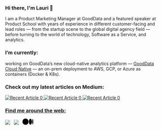 ### Hi there, I'm Lauri 👋

I am a Product Marketing Manager at GoodData and a featured speaker at Product School with years of experience in different customer-facing and lead roles — from the startup scene to the global digital agency field — before turning to the world of technology, Software as a Service, and analytics.


### I’m currently: 
working on GoodData’s new cloud-native analytics platform — [GoodData Cloud Native](https://hub.docker.com/r/gooddata/gooddata-cn-ce) — an on-prem deployment to AWS, GCP, or Azure as containers (Docker & K8s).


### Check out my latest articles on Medium:
<a target="_blank" href="https://github-readme-medium-recent-article.vercel.app/medium/@lahannin/0"><img src="https://github-readme-medium-recent-article.vercel.app/medium/@lahannin/0" alt="Recent Article 0"> 
  <a target="_blank" href="https://github-readme-medium-recent-article.vercel.app/medium/@lahannin/1"><img src="https://github-readme-medium-recent-article.vercel.app/medium/@lahannin/1" alt="Recent Article 0"> 
    <a target="_blank" href="https://github-readme-medium-recent-article.vercel.app/medium/@lahannin/2"><img src="https://github-readme-medium-recent-article.vercel.app/medium/@lahannin/2" alt="Recent Article 0"> 


### Find me around the web:

[<img src="https://simg.nicepng.com/png/small/281-2819222_twitter-app-logo-png-twitter-icon-png-transparent.png" height="20" />](https://twitter.com/Lahannin)
&nbsp; [<img src="https://i.stack.imgur.com/gVE0j.png" height="20" />](https://www.linkedin.com/in/laurihanninen/)
&nbsp; [<img src="https://github.com/Medium/medium-logos/blob/master/03_Symbol/01_Black/SVG/Medium_Symbol_NoPadding.svg" height="20" />](https://medium.com/@lahannin)
